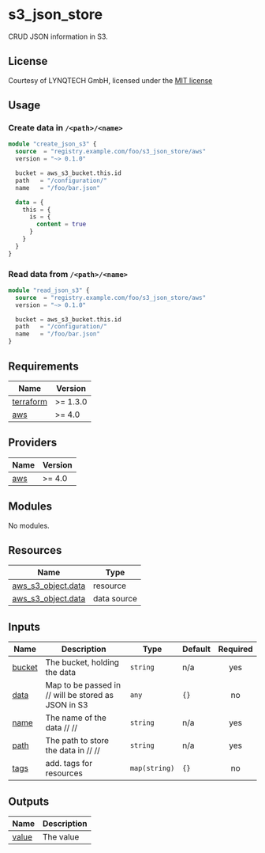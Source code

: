 # s3_json_store

CRUD JSON information in S3.

## License
Courtesy of LYNQTECH GmbH, licensed under the [MIT license](https://opensource.org/license/mit/)

## Usage

### Create data in `/<path>/<name>`
```terraform
module "create_json_s3" {
  source  = "registry.example.com/foo/s3_json_store/aws"
  version = "~> 0.1.0"

  bucket = aws_s3_bucket.this.id
  path   = "/configuration/"
  name   = "/foo/bar.json"

  data = {
    this = {
      is = {
        content = true
      }
    }
  }
}
```
### Read data from `/<path>/<name>`
```terraform
module "read_json_s3" {
  source  = "registry.example.com/foo/s3_json_store/aws"
  version = "~> 0.1.0"

  bucket = aws_s3_bucket.this.id
  path   = "/configuration/"
  name   = "/foo/bar.json"
}
```

<!-- BEGIN_TF_DOCS -->
## Requirements

| Name | Version |
|------|---------|
| <a name="requirement_terraform"></a> [terraform](#requirement\_terraform) | >= 1.3.0 |
| <a name="requirement_aws"></a> [aws](#requirement\_aws) | >= 4.0 |

## Providers

| Name | Version |
|------|---------|
| <a name="provider_aws"></a> [aws](#provider\_aws) | >= 4.0 |

## Modules

No modules.

## Resources

| Name | Type |
|------|------|
| [aws_s3_object.data](https://registry.terraform.io/providers/hashicorp/aws/latest/docs/resources/s3_object) | resource |
| [aws_s3_object.data](https://registry.terraform.io/providers/hashicorp/aws/latest/docs/data-sources/s3_object) | data source |

## Inputs

| Name | Description | Type | Default | Required |
|------|-------------|------|---------|:--------:|
| <a name="input_bucket"></a> [bucket](#input\_bucket) | The bucket, holding the data | `string` | n/a | yes |
| <a name="input_data"></a> [data](#input\_data) | Map to be passed in // will be stored as JSON in S3 | `any` | `{}` | no |
| <a name="input_name"></a> [name](#input\_name) | The name of the data // /<path>/<name> | `string` | n/a | yes |
| <a name="input_path"></a> [path](#input\_path) | The path to store the data in // /<path>/<name> | `string` | n/a | yes |
| <a name="input_tags"></a> [tags](#input\_tags) | add. tags for resources | `map(string)` | `{}` | no |

## Outputs

| Name | Description |
|------|-------------|
| <a name="output_value"></a> [value](#output\_value) | The value |
<!-- END_TF_DOCS -->